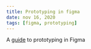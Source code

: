 ```yaml
---
title: Prototyping in figma
date: nov 16, 2020
tags: [figma, prototyping]
---
```


A [guide](https://help.figma.com/hc/en-us/articles/360040314193-Guide-to-prototyping-in-Figma) to prototyping in Figma
